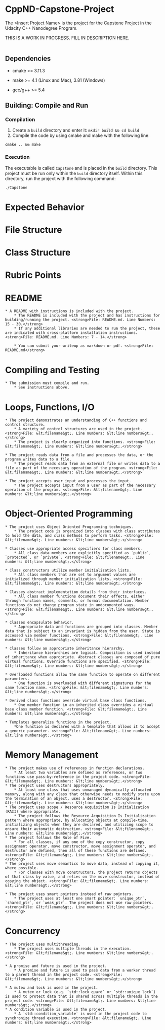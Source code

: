 # CppND-Capstone-Project

The &lt;Insert Project Name&gt; is the project for the Capstone Project in the Udacity C++ Nanodegree Program. <br />

THIS IS A WORK IN PROGRESS. FILL IN DESCRIPTION HERE.<br /><br />

## Dependencies

* cmake >= 3.11.3

* make >= 4.1 (Linux and Mac), 3.81 (Windows)

* gcc/g++ >= 5.4

## Building: Compile and Run

### Compilation

1. Create a `build` directory and enter it: `mkdir build && cd build`
2. Compile the code by using cmake and make with the following line:
```
cmake .. && make
```
### Execution

The executable is called `Capstone` and is placed in the `build` directory. This project must be run only within the `build` directory itself. Within this directory, run the project with the following command:

```
./Capstone
```

# Expected Behavior



# File Structure



# Class Structure



# Rubric Points





# README
	* A README with instructions is included with the project.
		* The README is included with the project and has instructions for building/running the project. <strong>File: README.md. Line Numbers: 15 - 30.</strong>
		* If any additional libraries are needed to run the project, these are indicated with cross-platform installation instructions. <strong>File: README.md. Line Numbers: 7 - 14.</strong>

		* You can submit your writeup as markdown or pdf. <strong>File: README.md</strong>
	
# Compiling and Testing
	* The submission must compile and run.
		* See instructions above.

# Loops, Functions, I/O
	* The project demonstrates an understanding of C++ functions and control structure.
		* A variety of control structures are used in the project. <strong>File: &lt;filename&gt;. Line numbers: &lt;line numbers&gt;.</strong>
		* The project is clearly organized into functions. <strong>File: &lt;filename&gt;. Line numbers: &lt;line numbers&gt;.</strong>

	* The project reads data from a file and processes the data, or the program writes data to a file.
		* The project reads data from an external file or writes data to a file as part of the necessary operation of the program. <strong>File: &lt;filename&gt;. Line numbers: &lt;line numbers&gt;.</strong>
	
	* The project accepts user input and processes the input.
		* The project accepts input from a user as part of the necessary operation of the program. <strong>File: &lt;filename&gt;. Line numbers: &lt;line numbers&gt;.</strong>

# Object-Oriented Programming
	* The project uses Object Oriented Programming techniques.
		* The project code is organized into classes with class attributes to hold the data, and class methods to perform tasks. <strong>File: &lt;filename&gt;. Line numbers: &lt;line numbers&gt;.</strong>

	* Classes use appropriate access specifiers for class members.
		* All class data members are explicitly specified as `public`, `protected`, or `private`. <strong>File: &lt;filename&gt;. Line numbers: &lt;line numbers&gt;.</strong>

	* Class constructors utilize member initialization lists.
		* All class members that are set to argument values are initialized through member initialization lists. <strong>File: &lt;filename&gt;. Line numbers: &lt;line numbers&gt;.</strong>

	* Classes abstract implementation details from their interfaces.
		* All class member functions document their effects, either through function names, comments, or formal documentation. Member functions do not change program state in undocumented ways. <strong>File: &lt;filename&gt;. Line numbers: &lt;line numbers&gt;.</strong>

	* Classes encapsulate behavior.
		* Appropriate data and functions are grouped into classes. Member data that is subject to an invariant is hidden from the user. State is accessed via member functions. <strong>File: &lt;filename&gt;. Line numbers: &lt;line numbers&gt;.</strong>

	* Classes follow an appropriate inheritance hierarchy.
		* Inheritance hierarchies are logical. Composition is used instead of inheritance when appropriate. Abstract classes are composed of pure virtual functions. Override functions are specified. <strong>File: &lt;filename&gt;. Line numbers: &lt;line numbers&gt;.</strong>

	* Overloaded functions allow the same function to operate on different parameters.
		* One function is overloaded with different signatures for the same function name. <strong>File: &lt;filename&gt;. Line numbers: &lt;line numbers&gt;.</strong>

	* Derived class functions override virtual base class functions.
		* One member function in an inherited class overrides a virtual base class member function. <strong>File: &lt;filename&gt;. Line numbers: &lt;line numbers&gt;.</strong>

	* Templates generalize functions in the project.
		*One function is declared with a template that allows it to accept a generic parameter. <strong>File: &lt;filename&gt;. Line numbers: &lt;line numbers&gt;.</strong>

# Memory Management
	* The project makes use of references in function declarations.
		* At least two variables are defined as references, or two functions use pass-by-reference in the project code. <strong>File: &lt;filename&gt;. Line numbers: &lt;line numbers&gt;.</strong>
	* The project uses destructors appropriately.
		* At least one class that uses unmanaged dynamically allocated memory, along with any class that otherwise needs to modify state upon the termination of an object, uses a destructor. <strong>File: &lt;filename&gt;. Line numbers: &lt;line numbers&gt;.</strong>
	* The project uses scope / Resource Acquisition Is Initialization (RAII) where appropriate.
		* The project follows the Resource Acquisition Is Initialization pattern where appropriate, by allocating objects at compile-time, initializing objects when they are declared, and utilizing scope to ensure their automatic destruction. <strong>File: &lt;filename&gt;. Line numbers: &lt;line numbers&gt;.</strong>
	* The project follows the Rule of Five.
		* For all classes, if any one of the copy constructor, copy assignment operator, move constructor, move assignment operator, and destructor are defined, then all of these functions are defined. <strong>File: &lt;filename&gt;. Line numbers: &lt;line numbers&gt;.</strong>
	* The project uses move semantics to move data, instead of copying it, where possible.
		* For classes with move constructors, the project returns objects of that class by value, and relies on the move constructor, instead of copying the object. <strong>File: &lt;filename&gt;. Line numbers: &lt;line numbers&gt;.</strong>

	* The project uses smart pointers instead of raw pointers.
		* The project uses at least one smart pointer: `unique_ptr`, `shared_ptr`, or `weak_ptr`. The project does not use raw pointers. <strong>File: &lt;filename&gt;. Line numbers: &lt;line numbers&gt;.</strong>

# Concurrency
	* The project uses multithreading.
		* The project uses multiple threads in the execution. <strong>File: &lt;filename&gt;. Line numbers: &lt;line numbers&gt;.</strong>
	
	* A promise and future is used in the project.
		* A promise and future is used to pass data from a worker thread to a parent thread in the project code. <strong>File: &lt;filename&gt;. Line numbers: &lt;line numbers&gt;.</strong>

	* A mutex and lock is used in the project.
		* A mutex or lock (e.g. `std::lock_guard` or `std::unique_lock`) is used to protect data that is shared across multiple threads in the project code. <strong>File: &lt;filename&gt;. Line numbers: &lt;line numbers&gt;.</strong>
	* A condition variable is used in the project.
		* A `std::condition_variable` is used in the project code to synchronize thread execution. <strong>File: &lt;filename&gt;. Line numbers: &lt;line numbers&gt;.</strong>
